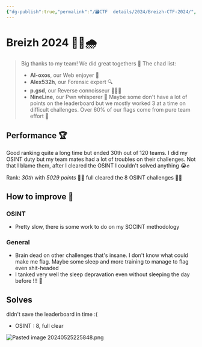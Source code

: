 ```yaml
---
{"dg-publish":true,"permalink":"/🗃CTF  details/2024/Breizh-CTF-2024/","tags":["Wrap-up","Perfect","Hackday"]}
---
```


# Breizh 2024 🌊😋🌧️

> Big thanks to my team! We did great togethers 💖
> The chad list:
> - **Al-oxos**, our Web enjoyer 🤤
> - **Alex532h**, our Forensic expert 🔍
> - **p.gsd**, our Reverse connoisseur 👨‍🍳🥞
> - **NineLine**, our Pwn whisperer 🙏
> Maybe some don't have a lot of points on the leaderboard but we mostly worked 3 at a time on difficult challenges. Over 60% of our flags come from pure team effort 💪

## Performance 🏆
Good ranking quite a long time but ended 30th out of 120 teams. I did my OSINT duty but my team mates had a lot of troubles on their challenges. Not that I blame them, after I cleared the OSINT I couldn't solved anything 😭✊

Rank: *30th* with *5029 points* 🤯🎉
	full cleared the 8 OSINT challenges 🕵️‍♂️

## How to improve 📝
### OSINT
- Pretty slow, there is some work to do on my SOCINT methodology
### General
- Brain dead on other challenges that's insane. I don't know what could make me flag. Maybe some sleep and more training to manage to flag even shit-headed
- I tanked very well the sleep depravation even without sleeping the day before !!! 🤯

## Solves
didn't save the leaderboard in time :(
-  OSINT : 8, full clear


![Pasted image 20240525225848.png](/img/user/imgTypora/Pasted%20image%2020240525225848.png)